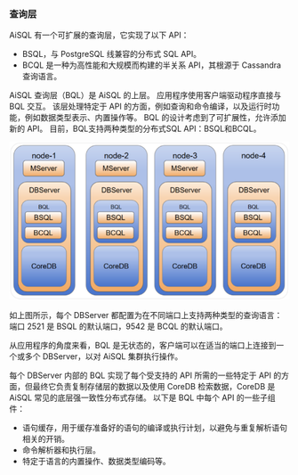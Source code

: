 ### **查询层**

AiSQL 有一个可扩展的查询层，它实现了以下 API：

* BSQL，与 PostgreSQL 线兼容的分布式 SQL API。
* BCQL 是一种为高性能和大规模而构建的半关系 API，其根源于 Cassandra 查询语言。

AiSQL 查询层（BQL）是 AiSQL 的上层。 应用程序使用客户端驱动程序直接与 BQL 交互。 该层处理特定于 API 的方面，例如查询和命令编译，以及运行时功能，例如数据类型表示、内置操作等。 BQL 的设计考虑到了可扩展性，允许添加新的 API。 目前，BQL支持两种类型的分布式SQL API：BSQL和BCQL。

![](../assets/chapter9/14.png)

如上图所示，每个 DBServer 都配置为在不同端口上支持两种类型的查询语言：端口 2521 是 BSQL 的默认端口，9542 是 BCQL 的默认端口。

从应用程序的角度来看，BQL 是无状态的，客户端可以在适当的端口上连接到一个或多个 DBServer，以对 AiSQL 集群执行操作。

每个 DBServer 内部的 BQL 实现了每个受支持的 API 所需的一些特定于 API 的方面，但最终它负责复制存储层的数据以及使用 CoreDB 检索数据，CoreDB 是 AiSQL 常见的底层强一致性分布式存储。 以下是 BQL 中每个 API 的一些子组件：

* 语句缓存，用于缓存准备好的语句的编译或执行计划，以避免与重复解析语句相关的开销。
* 命令解析器和执行层。
* 特定于语言的内置操作、数据类型编码等。
